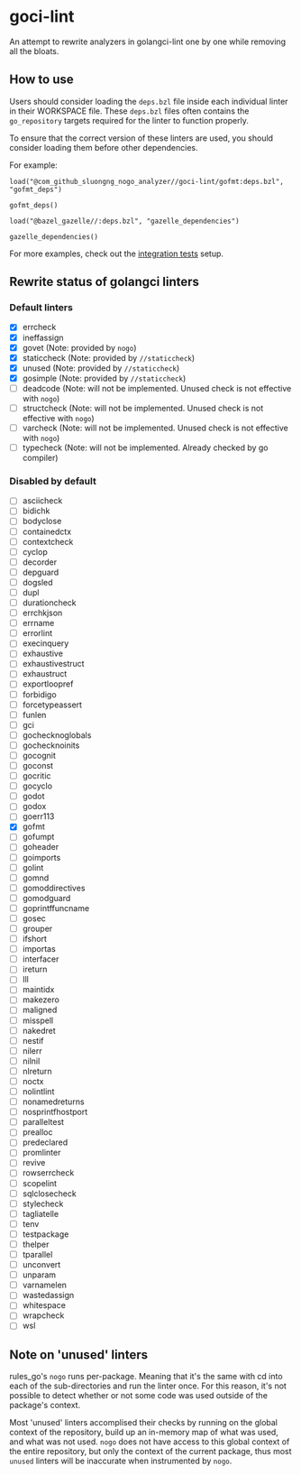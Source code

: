# goci-lint

An attempt to rewrite analyzers in golangci-lint one by one while removing all the bloats.

## How to use

Users should consider loading the `deps.bzl` file inside each individual linter in their WORKSPACE file.
These `deps.bzl` files often contains the `go_repository` targets required for the linter to function properly.

To ensure that the correct version of these linters are used, you should consider loading them before
other dependencies.

For example:

```
load("@com_github_sluongng_nogo_analyzer//goci-lint/gofmt:deps.bzl",  "gofmt_deps")

gofmt_deps()

load("@bazel_gazelle//:deps.bzl", "gazelle_dependencies")

gazelle_dependencies()
```

For more examples, check out the [integration tests](./tests) setup.

## Rewrite status of golangci linters

### Default linters

- [X] errcheck
- [X] ineffassign
- [X] govet
      (Note: provided by `nogo`)
- [X] staticcheck
      (Note: provided by `//staticcheck`)
- [X] unused
      (Note: provided by `//staticcheck`)
- [X] gosimple
      (Note: provided by `//staticcheck`)
- [ ] deadcode
      (Note: will not be implemented. Unused check is not effective with `nogo`)
- [ ] structcheck
      (Note: will not be implemented. Unused check is not effective with `nogo`)
- [ ] varcheck
      (Note: will not be implemented. Unused check is not effective with `nogo`)
- [ ] typecheck
      (Note: will not be implemented. Already checked by go compiler)

### Disabled by default

- [ ] asciicheck
- [ ] bidichk
- [ ] bodyclose
- [ ] containedctx
- [ ] contextcheck
- [ ] cyclop
- [ ] decorder
- [ ] depguard
- [ ] dogsled
- [ ] dupl
- [ ] durationcheck
- [ ] errchkjson
- [ ] errname
- [ ] errorlint
- [ ] execinquery
- [ ] exhaustive
- [ ] exhaustivestruct
- [ ] exhaustruct
- [ ] exportloopref
- [ ] forbidigo
- [ ] forcetypeassert
- [ ] funlen
- [ ] gci
- [ ] gochecknoglobals
- [ ] gochecknoinits
- [ ] gocognit
- [ ] goconst
- [ ] gocritic
- [ ] gocyclo
- [ ] godot
- [ ] godox
- [ ] goerr113
- [X] gofmt
- [ ] gofumpt
- [ ] goheader
- [ ] goimports
- [ ] golint
- [ ] gomnd
- [ ] gomoddirectives
- [ ] gomodguard
- [ ] goprintffuncname
- [ ] gosec
- [ ] grouper
- [ ] ifshort
- [ ] importas
- [ ] interfacer
- [ ] ireturn
- [ ] lll
- [ ] maintidx
- [ ] makezero
- [ ] maligned
- [ ] misspell
- [ ] nakedret
- [ ] nestif
- [ ] nilerr
- [ ] nilnil
- [ ] nlreturn
- [ ] noctx
- [ ] nolintlint
- [ ] nonamedreturns
- [ ] nosprintfhostport
- [ ] paralleltest
- [ ] prealloc
- [ ] predeclared
- [ ] promlinter
- [ ] revive
- [ ] rowserrcheck
- [ ] scopelint
- [ ] sqlclosecheck
- [ ] stylecheck
- [ ] tagliatelle
- [ ] tenv
- [ ] testpackage
- [ ] thelper
- [ ] tparallel
- [ ] unconvert
- [ ] unparam
- [ ] varnamelen
- [ ] wastedassign
- [ ] whitespace
- [ ] wrapcheck
- [ ] wsl

## Note on 'unused' linters

rules_go's `nogo` runs per-package. Meaning that it's the same with cd into each of the sub-directories and run the linter once.
For this reason, it's not possible to detect whether or not some code was used outside of the package's context.

Most 'unused' linters accomplised their checks by running on the global context of the repository, build up an in-memory map
of what was used, and what was not used.  `nogo` does not have access to this global context of the entire repository, but only the
context of the current package, thus most `unused` linters will be inaccurate when instrumented by `nogo`.

